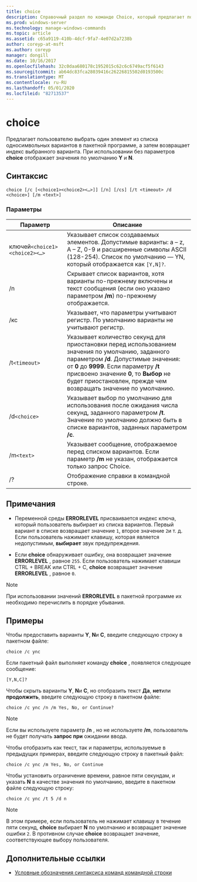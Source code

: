 ```yaml
---
title: choice
description: Справочный раздел по команде Choice, который предлагает пользователю выбрать один элемент из списка односимвольных вариантов в пакетной программе, а затем возвращает индекс выбранного варианта.
ms.prod: windows-server
ms.technology: manage-windows-commands
ms.topic: article
ms.assetid: c65a9119-410b-4dcf-9fa7-4e07d2a7238b
author: coreyp-at-msft
ms.author: coreyp
manager: dongill
ms.date: 10/16/2017
ms.openlocfilehash: 32c0daa680178c1952015c62c6c6749acf5f6143
ms.sourcegitcommit: ab64dc83fca28039416c26226815502d0193500c
ms.translationtype: MT
ms.contentlocale: ru-RU
ms.lasthandoff: 05/01/2020
ms.locfileid: "82713537"
---
```

# <a name="choice"></a>choice

Предлагает пользователю выбрать один элемент из списка односимвольных вариантов в пакетной программе, а затем возвращает индекс выбранного варианта. При использовании без параметров **choice** отображает значения по умолчанию **Y** и **N**.

## <a name="syntax"></a>Синтаксис

```
choice [/c [<choice1><choice2><…>]] [/n] [/cs] [/t <timeout> /d <choice>] [/m <text>]
```

### <a name="parameters"></a>Параметры

| Параметр | Описание |
| --------- | ----------- |
| ключей`<choice1><choice2><…>` | Указывает список создаваемых элементов. Допустимые варианты: a – z, A – Z, 0-9 и расширенные символы ASCII (128-254). Список по умолчанию — YN, который отображается как `[Y,N]?`. |
| /n | Скрывает список вариантов, хотя варианты по-прежнему включены и текст сообщения (если оно указано параметром **/m**) по-прежнему отображается. |
| /кс | Указывает, что параметры учитывают регистр. По умолчанию варианты не учитывают регистр. |
| /t`<timeout>` | Указывает количество секунд для приостановки перед использованием значения по умолчанию, заданного параметром **/d**. Допустимые значения: от **0** до **9999**. Если параметру **/t** присвоено значение **0**, то **Выбор** не будет приостановлен, прежде чем возвращать значение по умолчанию. |
| /d`<choice>` | Указывает выбор по умолчанию для использования после ожидания числа секунд, заданного параметром **/t**. Значение по умолчанию должно быть в списке вариантов, заданных параметром **/c**. |
| /m`<text>` | Указывает сообщение, отображаемое перед списком вариантов. Если параметр **/m** не указан, отображается только запрос Choice. |
| /? | Отображение справки в командной строке. |

## <a name="remarks"></a>Примечания

- Переменной среды **ERRORLEVEL** присваивается индекс ключа, который пользователь выбирает из списка вариантов. Первый вариант в списке возвращает значение `1`, второе значение `2`и т. д. Если пользователь нажимает клавишу, которая является недопустимым, **выбирает** звук предупреждения. 

- Если **choice** обнаруживает ошибку, она возвращает значение **ERRORLEVEL** , равное `255`. Если пользователь нажимает клавиши CTRL + BREAK или CTRL + C, **choice** возвращает значение **ERRORLEVEL** , равное `0`.

> [!NOTE]
> При использовании значений **ERRORLEVEL** в пакетной программе их необходимо перечислить в порядке убывания.

## <a name="examples"></a>Примеры

Чтобы предоставить варианты **Y**, **N**и **C**, введите следующую строку в пакетном файле:

```
choice /c ync
```

Если пакетный файл выполняет команду **choice** , появляется следующее сообщение:

```
[Y,N,C]?
```

Чтобы скрыть варианты **Y**, **N**и **C**, но отобразить текст **Да**, **нет**или **продолжить**, введите следующую строку в пакетном файле:

```
choice /c ync /n /m Yes, No, or Continue?
```

> [!NOTE]
> Если вы используете параметр **/n** , но не используете **/m**, пользователь не будет получать **запрос при** ожидании ввода.

Чтобы отобразить как текст, так и параметры, используемые в предыдущих примерах, введите следующую строку в пакетный файл:

```
choice /c ync /m Yes, No, or Continue
```

Чтобы установить ограничение времени, равное пяти секундам, и указать **N** в качестве значения по умолчанию, введите в пакетном файле следующую строку:

```
choice /c ync /t 5 /d n
```

> [!NOTE]
> В этом примере, если пользователь не нажимает клавишу в течение пяти секунд, **choice** выбирает **N** по умолчанию и возвращает значение ошибки `2`. В противном случае **choice** возвращает значение, соответствующее выбору пользователя.

## <a name="additional-references"></a>Дополнительные ссылки

- [Условные обозначения синтаксиса команд командной строки](command-line-syntax-key.md)
